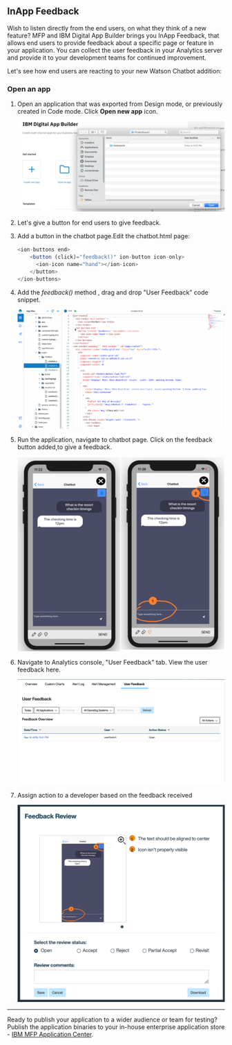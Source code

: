 ## InApp Feedback 

Wish to listen directly from the end users, on what they think of a new feature? MFP and IBM Digital App Builder brings you InApp Feedback, that allows end users to provide feedback about a specific page or feature in your application. You can collect the user feedback in your Analytics server and provide it to your development teams for continued improvement.

Let's see how end users are reacting to your new Watson Chatbot addition:

### Open an app

1. Open an application that was exported from Design mode, or previously created in Code mode. Click **Open new app** icon. 

    ![Import](../Artifacts/screenshots/dab-modresorts-import-codemode.png)
    
2. Let's give a button for end users to give feedback. 


3. Add a button in the chatbot page.Edit the chatbot.html page:

	```javascript
	<ion-buttons end>
	    <button (click)="feedback()" ion-button icon-only>
	      <ion-icon name="hand"></ion-icon>
	    </button>
   </ion-buttons>
	```

2. Add the *feedback()* method , drag and drop "User Feedback" code snippet.

	![Add InAppfeedback code](../Artifacts/screenshots/dab-modresorts-inappfeedback-code.gif)
    
3. Run the application, navigate to chatbot page. Click on the feedback button  added,to give a feedback. 

	![DAB userfeedback](../Artifacts/screenshots/dab-modresorts-inappfeedback-user.png)

4. Navigate to Analytics console, "User Feedback" tab. View the user feedback here.

	![DAB userfeedback analytics](../Artifacts/screenshots/dab-modresorts-inappfeedback-analytics.png)

5. Assign action to a developer based on the feedback received

	![DAB userfeedback developer action](../Artifacts/screenshots/dab-modresorts-inappfeedback-to-developer.png)


-----------

Ready to publish your application to a wider audience or team for testing? Publish the application binaries to your in-house enterprise application store  - [IBM MFP Application Center](../application-center).

